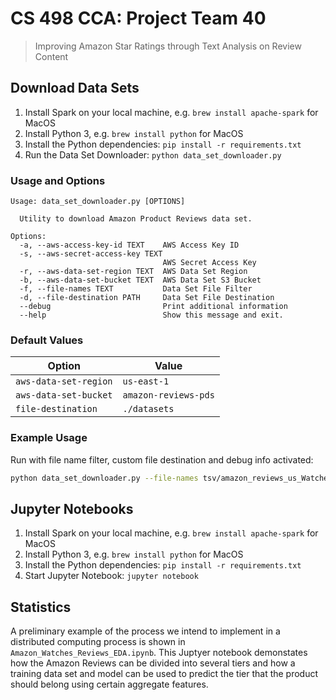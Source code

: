 # CS 498 CCA: Project Team 40

> Improving Amazon Star Ratings through Text Analysis on Review Content

## Download Data Sets

1. Install Spark on your local machine, e.g. `brew install apache-spark` for MacOS
1. Install Python 3, e.g. `brew install python` for MacOS
1. Install the Python dependencies: `pip install -r requirements.txt`
1. Run the Data Set Downloader: `python data_set_downloader.py`

### Usage and Options

```text
Usage: data_set_downloader.py [OPTIONS]

  Utility to download Amazon Product Reviews data set.

Options:
  -a, --aws-access-key-id TEXT    AWS Access Key ID
  -s, --aws-secret-access-key TEXT
                                  AWS Secret Access Key
  -r, --aws-data-set-region TEXT  AWS Data Set Region
  -b, --aws-data-set-bucket TEXT  AWS Data Set S3 Bucket
  -f, --file-names TEXT           Data Set File Filter
  -d, --file-destination PATH     Data Set File Destination
  --debug                         Print additional information
  --help                          Show this message and exit.
```

### Default Values

| Option                | Value                |
|-----------------------|----------------------|
| `aws-data-set-region` | `us-east-1`          |
| `aws-data-set-bucket` | `amazon-reviews-pds` |
| `file-destination`    | `./datasets`         |

### Example Usage

Run with file name filter, custom file destination and debug info activated:

```bash
python data_set_downloader.py --file-names tsv/amazon_reviews_us_Watches_v1_00.tsv.gz --file-names tsv/amazon_reviews_us_Home_Entertainment_v1_00.tsv.gz -d .target --debug
```

## Jupyter Notebooks

1. Install Spark on your local machine, e.g. `brew install apache-spark` for MacOS
1. Install Python 3, e.g. `brew install python` for MacOS
1. Install the Python dependencies: `pip install -r requirements.txt`
1. Start Jupyter Notebook: `jupyter notebook`

## Statistics

A preliminary example of the process we intend to implement in a distributed computing process is shown in `Amazon_Watches_Reviews_EDA.ipynb`.
This Juptyer notebook demonstates how the Amazon Reviews can be divided into several tiers and how a training data set and model can be used to predict the tier that the product should belong using certain aggregate features.
